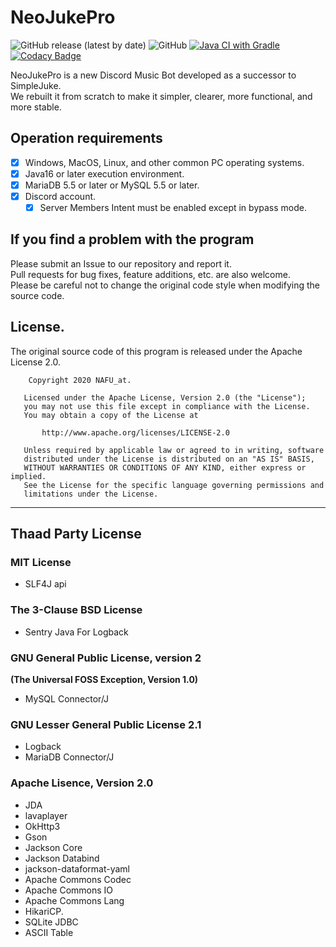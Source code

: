 # NeoJukePro

![GitHub release (latest by date)](https://img.shields.io/github/v/release/nafu-at/NeoJukePro)
![GitHub](https://img.shields.io/github/license/nafu-at/NeoJukePro)
[![Java CI with Gradle](https://github.com/nafu-at/NeoJukePro/actions/workflows/gradle.yml/badge.svg?branch=master)](https://github.com/nafu-at/NeoJukePro/actions/workflows/gradle.yml)
[![Codacy Badge](https://app.codacy.com/project/badge/Grade/35ee3810e0b647de90d3251fad96bcc4)](https://www.codacy.com/gh/nafu-at/NeoJukePro/dashboard?utm_source=github.com&amp;utm_medium=referral&amp;utm_content=nafu-at/NeoJukePro&amp;utm_campaign=Badge_Grade)

NeoJukePro is a new Discord Music Bot developed as a successor to SimpleJuke.  
We rebuilt it from scratch to make it simpler, clearer, more functional, and more stable.

## Operation requirements

- [x] Windows, MacOS, Linux, and other common PC operating systems.
- [x] Java16 or later execution environment.
- [x] MariaDB 5.5 or later or MySQL 5.5 or later.
- [x] Discord account.
    + [x] Server Members Intent must be enabled except in bypass mode.

## If you find a problem with the program

Please submit an Issue to our repository and report it.  
Pull requests for bug fixes, feature additions, etc. are also welcome.  
Please be careful not to change the original code style when modifying the source code.

## License.

The original source code of this program is released under the Apache License 2.0.

        Copyright 2020 NAFU_at.
    
       Licensed under the Apache License, Version 2.0 (the "License");
       you may not use this file except in compliance with the License.
       You may obtain a copy of the License at
    
           http://www.apache.org/licenses/LICENSE-2.0
    
       Unless required by applicable law or agreed to in writing, software
       distributed under the License is distributed on an "AS IS" BASIS,
       WITHOUT WARRANTIES OR CONDITIONS OF ANY KIND, either express or implied.
       See the License for the specific language governing permissions and
       limitations under the License.

---

## Thaad Party License

### MIT License

- SLF4J api

### The 3-Clause BSD License

- Sentry Java For Logback

### GNU General Public License, version 2

**(The Universal FOSS Exception, Version 1.0)**

- MySQL Connector/J

### GNU Lesser General Public License 2.1

- Logback
- MariaDB Connector/J

### Apache Lisence, Version 2.0

- JDA
- lavaplayer
- OkHttp3
- Gson
- Jackson Core
- Jackson Databind
- jackson-dataformat-yaml
- Apache Commons Codec
- Apache Commons IO
- Apache Commons Lang
- HikariCP.
- SQLite JDBC
- ASCII Table
